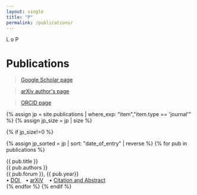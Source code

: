 ```yaml
---
layout: single
title: "P"
permalink: /publications/
---
```


L o P

<h1 class="mt-4">Publications</h1>

> <a href="https://scholar.google.com/citations?user=FLWcEXMAAAAJ&hl=en">Google Scholar page</a>

> <a href="https://arxiv.org/a/joshi_a_4.html">arXiv author's page</a>

> <a href="https://orcid.org/0000-0002-0890-2389">ORCID page</a>


{% assign jp = site.publications | where_exp: "item","item.type == 'journal'" %}
{% assign jp_size = jp | size %}
<script type="text/javascript">
  document.write(jp_size)
</script>
{% if jp_size!=0 %}
<script type="text/javascript">
  document.write(jp_size)
</script>
{% assign jp_sorted = jp | sort: "date_of_entry" | reverse %}
{% for pub in publications %}
<div class="pubitem">
  <div class="pubtitle">
    {{ pub.title }}
  </div>
  <div class="pubauthors">
    {{ pub.authors }}
  </div>
  <div class="pubinfo">
    {{ pub.forum }}, {{ pub.year}}
  </div>
  <div class="publinks">
  &#8226; <a href="{{pub.doi}}"> DOI </a>&nbsp;&nbsp; &#8226; <a href="{{pub.arxiv}}">arXiV</a>
    &nbsp;&nbsp; &#8226; <a href="{{pub.url | relative_url }}">Citation and Abstract</a>
  </div>
</div>
{% endfor %}
{% endif %}
